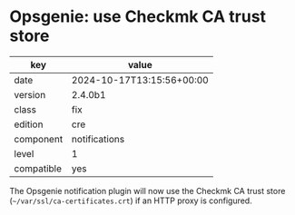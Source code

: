 [//]: # (werk v2)
# Opsgenie: use Checkmk CA trust store

key        | value
---------- | ---
date       | 2024-10-17T13:15:56+00:00
version    | 2.4.0b1
class      | fix
edition    | cre
component  | notifications
level      | 1
compatible | yes

The Opsgenie notification plugin will now use the Checkmk CA trust store
(`~/var/ssl/ca-certificates.crt`) if an HTTP proxy is configured.
